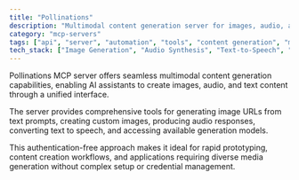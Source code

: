 ```yaml
---
title: "Pollinations"
description: "Multimodal content generation server for images, audio, and text without authentication requirements."
category: "mcp-servers"
tags: ["api", "server", "automation", "tools", "content generation", "multimodal"]
tech_stack: ["Image Generation", "Audio Synthesis", "Text-to-Speech", "Multimodal AI", "Content Creation", "AI Assistants"]
---
```


Pollinations MCP server offers seamless multimodal content generation capabilities, enabling AI assistants to create images, audio, and text content through a unified interface.

The server provides comprehensive tools for generating image URLs from text prompts, creating custom images, producing audio responses, converting text to speech, and accessing available generation models. 

This authentication-free approach makes it ideal for rapid prototyping, content creation workflows, and applications requiring diverse media generation without complex setup or credential management.
